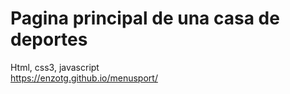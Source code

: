# Pagina principal de una casa de deportes
Html, css3, javascript</br>
https://enzotg.github.io/menusport/
